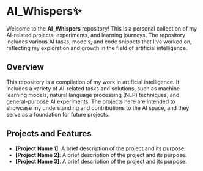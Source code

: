 # AI_Whispers✨

Welcome to the **AI_Whispers** repository! This is a personal collection of my AI-related projects, experiments, and learning journeys. The repository includes various AI tasks, models, and code snippets that I've worked on, reflecting my exploration and growth in the field of artificial intelligence.

## Overview

This repository is a compilation of my work in artificial intelligence. It includes a variety of AI-related tasks and solutions, such as machine learning models, natural language processing (NLP) techniques, and general-purpose AI experiments. The projects here are intended to showcase my understanding and contributions to the AI space, and they serve as a foundation for future projects.

## Projects and Features

- **[Project Name 1]**: A brief description of the project and its purpose.
- **[Project Name 2]**: A brief description of the project and its purpose.
- **[Project Name 3]**: A brief description of the project and its purpose.
